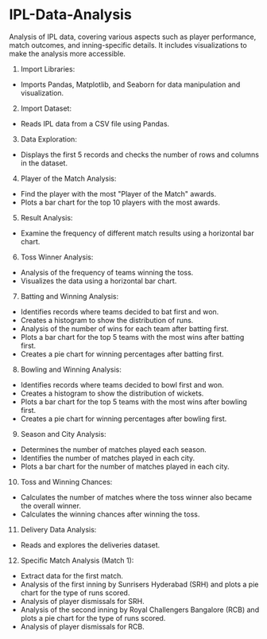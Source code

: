 # IPL-Data-Analysis
Analysis of IPL data, covering various aspects such as player performance, match outcomes, and inning-specific details. It includes visualizations to make the analysis more accessible.

1. Import Libraries:
- Imports Pandas, Matplotlib, and Seaborn for data manipulation and visualization.

2. Import Dataset:
- Reads IPL data from a CSV file using Pandas.

3. Data Exploration:
- Displays the first 5 records and checks the number of rows and columns in the dataset.

4. Player of the Match Analysis:
- Find the player with the most "Player of the Match" awards.
- Plots a bar chart for the top 10 players with the most awards.

5. Result Analysis:
- Examine the frequency of different match results using a horizontal bar chart.

6. Toss Winner Analysis:
- Analysis of the frequency of teams winning the toss.
- Visualizes the data using a horizontal bar chart.

7. Batting and Winning Analysis:
- Identifies records where teams decided to bat first and won.
- Creates a histogram to show the distribution of runs.
- Analysis of the number of wins for each team after batting first.
- Plots a bar chart for the top 5 teams with the most wins after batting first.
- Creates a pie chart for winning percentages after batting first.

8. Bowling and Winning Analysis:
- Identifies records where teams decided to bowl first and won.
- Creates a histogram to show the distribution of wickets.
- Plots a bar chart for the top 5 teams with the most wins after bowling first.
- Creates a pie chart for winning percentages after bowling first.

9. Season and City Analysis:
- Determines the number of matches played each season.
- Identifies the number of matches played in each city.
- Plots a bar chart for the number of matches played in each city.

10. Toss and Winning Chances:
- Calculates the number of matches where the toss winner also became the overall winner.
- Calculates the winning chances after winning the toss.

11. Delivery Data Analysis:
- Reads and explores the deliveries dataset.

12. Specific Match Analysis (Match 1):
- Extract data for the first match.
- Analysis of the first inning by Sunrisers Hyderabad (SRH) and plots a pie chart for the type of runs scored.
- Analysis of player dismissals for SRH.
- Analysis of the second inning by Royal Challengers Bangalore (RCB) and plots a pie chart for the type of runs scored.
- Analysis of player dismissals for RCB.
